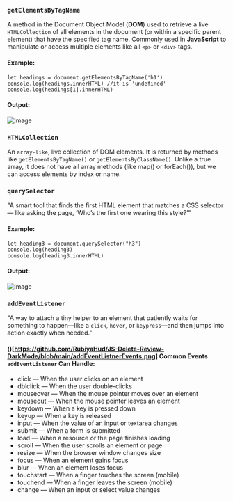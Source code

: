 ### `getElementsByTagName`
A method in the Document Object Model (**DOM**) used to retrieve a live `HTMLCollection` of all elements in the document (or within a specific parent element) that have the specified tag name. Commonly used in **JavaScript** to manipulate or access multiple elements like all `<p>` or `<div>` tags.
#### Example:
```
let headings = document.getElementsByTagName('h1')
console.log(headings.innerHTML) //it is 'undefined'
console.log(headings[1].innerHTML)
```
#### Output:
![image](https://github.com/user-attachments/assets/fa32ef65-7926-40e7-ac20-d29416bcd6b3)

### `HTMLCollection`
An `array-like`, live collection of DOM elements. It is returned by methods like `getElementsByTagName()` or `getElementsByClassName()`. Unlike a true array, it does not have all array methods (like map() or forEach()), but we can access elements by index or name.

### `querySelector`
"A smart tool that finds the first HTML element that matches a CSS selector — like asking the page, ‘Who’s the first one wearing this style?’"
#### Example:
```
let heading3 = document.querySelector("h3")
console.log(heading3)
console.log(heading3.innerHTML)
```
#### Output:
![image](https://github.com/user-attachments/assets/72a13d83-16fd-4b36-bcf6-9c0dfc43a97b)

### `addEventListener`
"A way to attach a tiny helper to an element that patiently waits for something to happen—like a `click`, `hover`, or `keypress`—and then jumps into action exactly when needed."
#### ()[https://github.com/RubiyaHud/JS-Delete-Review-DarkMode/blob/main/addEventListnerEvents.png] Common Events `addEventListener` Can Handle:
- click — When the user clicks on an element
- dblclick — When the user double-clicks
- mouseover — When the mouse pointer moves over an element
- mouseout — When the mouse pointer leaves an element
- keydown — When a key is pressed down
- keyup — When a key is released
- input — When the value of an input or textarea changes
- submit — When a form is submitted
- load — When a resource or the page finishes loading
- scroll — When the user scrolls an element or page
- resize — When the browser window changes size
- focus — When an element gains focus
- blur — When an element loses focus
- touchstart — When a finger touches the screen (mobile)
- touchend — When a finger leaves the screen (mobile)
- change — When an input or select value changes
  
